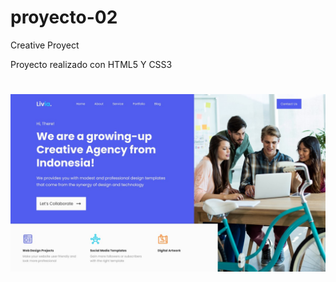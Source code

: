 # proyecto-02
Creative Proyect

Proyecto realizado con HTML5 Y CSS3

#
<img src="creative_company.jpg">

